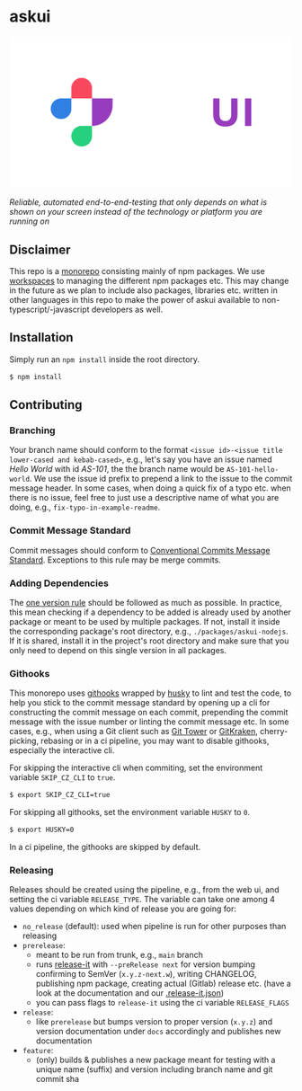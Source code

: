 # askui


![askui logo](./docs/static/img/askui_logo-horizontal_negative_rgb.svg)

*Reliable, automated end-to-end-testing that only depends on what is shown on your screen instead of the technology or platform you are running on*

## Disclaimer

This repo is a [monorepo](https://en.wikipedia.org/wiki/Monorepo#:~:text=In%20version%20control%20systems%2C%20a,as%20a%20'shared%20codebase'.) consisting mainly of npm packages. We use [workspaces](https://docs.npmjs.com/cli/v7/using-npm/workspaces) to managing the different npm packages etc. This may change in the future as we plan to include also packages, libraries etc. written in other languages in this repo to make the power of askui available to non-typescript/-javascript developers as well.

## Installation

Simply run an `npm install` inside the root directory.

```sh
$ npm install
```

## Contributing

### Branching

Your branch name should conform to the format `<issue id>-<issue title lower-cased and kebab-cased>`, e.g., let's say you have an issue named *Hello World* with id *AS-101*, the the branch name would be `AS-101-hello-world`. We use the issue id prefix to prepend a link to the issue to the commit message header. In some cases, when doing a quick fix of a typo etc. when there is no issue, feel free to just use a descriptive name of what you are doing, e.g., `fix-typo-in-example-readme`.

### Commit Message Standard

Commit messages should conform to [Conventional Commits Message Standard](https://www.conventionalcommits.org/en/v1.0.0/). Exceptions to this rule may be merge commits.

### Adding Dependencies

The [one version rule](https://opensource.google/documentation/reference/thirdparty/oneversion#:~:text=There%20may%20only%20be%20one,several%20reasons%20for%20this%20restriction.) should be followed as much as possible. In practice, this mean checking if a dependency to be added is already used by another package or meant to be used by multiple packages. If not, install it inside the corresponding package's root directory, e.g., `./packages/askui-nodejs`. If it is shared, install it in the project's root directory and make sure that you only need to depend on this single version in all packages. 

### Githooks

This monorepo uses [githooks](https://git-scm.com/docs/githooks) wrapped by [husky](https://github.com/typicode/husky) to lint and test the code, to help you stick to the commit message standard by opening up a cli for constructing the commit message on each commit, prepending the commit message with the issue number or linting the commit message etc. In some cases, e.g., when using a Git client such as [Git Tower](https://www.git-tower.com/) or [GitKraken](https://www.gitkraken.com/), cherry-picking, rebasing or in a ci pipeline, you may want to disable githooks, especially the interactive cli.

For skipping the interactive cli when commiting, set the environment variable `SKIP_CZ_CLI` to `true`.
```sh
$ export SKIP_CZ_CLI=true
```

For skipping all githooks, set the environment variable `HUSKY` to `0`.
```sh
$ export HUSKY=0
```

In a ci pipeline, the githooks are skipped by default.

### Releasing

Releases should be created using the pipeline, e.g., from the web ui, and setting the ci variable `RELEASE_TYPE`. The variable can take one among 4 values depending on which kind of release you are going for:

- `no_release` (default): used when pipeline is run for other purposes than releasing 
- `prerelease`:
  - meant to be run from trunk, e.g., `main` branch
  - runs [release-it](https://github.com/release-it/release-it) with `--preRelease next` for version bumping confirming to SemVer (`x.y.z-next.w`), writing CHANGELOG, publishing npm package, creating actual (Gitlab) release etc. (have a look at the documentation and our [.release-it.json](./.release-it.json))
  - you can pass flags to `release-it` using the ci variable `RELEASE_FLAGS`
- `release`:
  - like `prerelease` but bumps version to proper version (`x.y.z`) and version documentation under `docs` accordingly and publishes new documentation
- `feature`:
  - (only) builds & publishes a new package meant for testing with a unique name (suffix) and version including branch name and git commit sha
